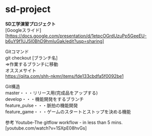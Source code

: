 # sd-project
**SD工学演習プロジェクト**  
[Googleスライド][https://docs.google.com/presentation/d/1etpcOGrdUzuPp5GeeEU-b6uY9f1UJ5I0BhD9hmIuGak/edit?usp=sharing]

Gitコマンド  
git checkout [ブランチ名]  
⇒作業するブランチに移動  
オススメサイト  
https://qiita.com/shh-nkmr/items/fde133cbdfa5f0092be1


Git構造  
master・・・リリース用(完成品をアップする)  
develop・・・機能開発をするブランチ  
  feature_pulse・・・脈拍の機能開発  
  feature_game・・・ゲームのスタートとストップを決める機能  
  
 参考 Youtube-The gitflow workflow - in less than 5 mins.  
 [youtube.com/watch?v=1SXpE08hvGs]
